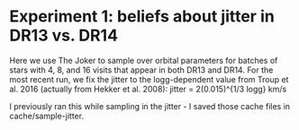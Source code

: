 Experiment 1: beliefs about jitter in DR13 vs. DR14
===================================================

Here we use The Joker to sample over orbital parameters for batches of stars
with 4, 8, and 16 visits that appear in both DR13 and DR14.
For the most recent run, we fix the jitter to the logg-dependent value from
Troup et al. 2016 (actually from Hekker et al. 2008):
jitter = 2(0.015)^{1/3 logg} km/s

I previously ran this while sampling in the jitter - I saved those cache files
in cache/sample-jitter.
